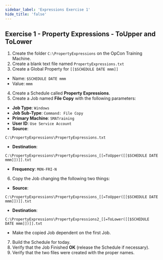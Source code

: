 ```yaml
---
sidebar_label: 'Expressions Exercise 1'
hide_title: 'false'
---
```


## Exercise 1 - Property Expressions - ToUpper and ToLower

1. Create the folder ```C:\PropertyExpressions``` on the OpCon Training Machine.
2. Create a blank text file named ```PropertyExpressions.txt```
3. Create a Global Property for ```[[$SCHEDULE DATE mmm]]```
* Name: ```$SCHEDULE DATE mmm```
* Value: ```mmm```
4. Create a Schedule called **Property Expressions**.
5. Create a Job named **File Copy** with the following parameters:

* **Job Type**: ```Windows```
* **Job Sub-Type**: ```Command: File Copy```
* **Primary Machine**: ```SMATraining```
* **User ID**: ```Use Service Account```
* **Source**:  
```
C:\PropertyExpressions\PropertyExpressions.txt
```
* **Destination**:  
```
C:\PropertyExpressions\PropertyExpressions_[[=ToUpper([[$SCHEDULE DATE mmm]])]].txt
```
* **Frequency**: ```MON-FRI-N```

6. Copy the Job changing the following two things:

* **Source**:  
```
C:\PropertyExpressions\PropertyExpressions_[[=ToUpper([[$SCHEDULE DATE mmm]])]].txt
```

* **Destination**:  
```
C:\PropertyExpressions\PropertyExpressions2_[[=ToLower([[$SCHEDULE DATE mmm]])]].txt
```

* Make the copied Job dependent on the first Job.

7. Build the Schedule for today.
8. Verify that the Job Finished **OK** (release the Schedule if necessary).
9. Verify that the two files were created with the proper names.